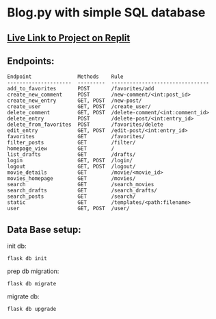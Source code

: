 # Blog.py with simple SQL database

## [Live Link to Project on Replit](https://43ad6eea-f63b-4560-abab-042da983d538-00-1f7qynu3665vy.worf.replit.dev/)

## Endpoints:

```shell
Endpoint               Methods    Rule                            
---------------------  ---------  --------------------------------
add_to_favorites       POST       /favorites/add                  
create_new_comment     POST       /new-comment/<int:post_id>      
create_new_entry       GET, POST  /new-post/                      
create_user            GET, POST  /create_user/                   
delete_comment         GET, POST  /delete-comment/<int:comment_id>
delete_entry           POST       /delete-post/<int:entry_id>     
delete_from_favorites  POST       /favorites/delete               
edit_entry             GET, POST  /edit-post/<int:entry_id>       
favorites              GET        /favorites/                     
filter_posts           GET        /filter/                        
homepage_view          GET        /                               
list_drafts            GET        /drafts/                        
login                  GET, POST  /login/                         
logout                 GET, POST  /logout/                        
movie_details          GET        /movie/<movie_id>               
movies_homepage        GET        /movies/                        
search                 GET        /search_movies                  
search_drafts          GET        /search_drafts/                 
search_posts           GET        /search/                        
static                 GET        /templates/<path:filename>      
user                   GET, POST  /user/  
```

## Data Base setup:

init db:
```shell
flask db init
```

prep db migration:
```shell
flask db migrate
```

migrate db:
```shell
flask db upgrade
```